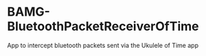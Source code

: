 # BAMG-BluetoothPacketReceiverOfTime
App to intercept bluetooth packets sent via the Ukulele of Time app
